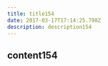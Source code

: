 ```yaml
---
title: title154
date: 2017-03-17T17:14:25.798Z
description: description154
---
```


## content154
  

